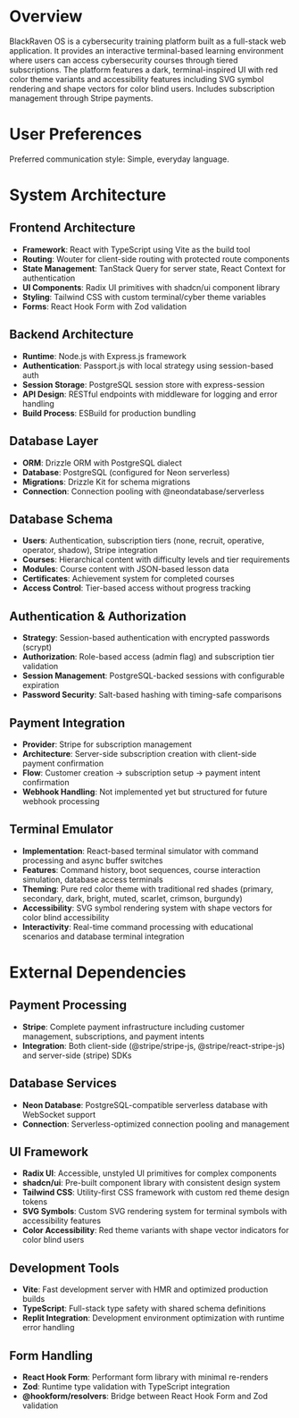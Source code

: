 # Overview

BlackRaven OS is a cybersecurity training platform built as a full-stack web application. It provides an interactive terminal-based learning environment where users can access cybersecurity courses through tiered subscriptions. The platform features a dark, terminal-inspired UI with red color theme variants and accessibility features including SVG symbol rendering and shape vectors for color blind users. Includes subscription management through Stripe payments.

# User Preferences

Preferred communication style: Simple, everyday language.

# System Architecture

## Frontend Architecture
- **Framework**: React with TypeScript using Vite as the build tool
- **Routing**: Wouter for client-side routing with protected route components
- **State Management**: TanStack Query for server state, React Context for authentication
- **UI Components**: Radix UI primitives with shadcn/ui component library
- **Styling**: Tailwind CSS with custom terminal/cyber theme variables
- **Forms**: React Hook Form with Zod validation

## Backend Architecture
- **Runtime**: Node.js with Express.js framework
- **Authentication**: Passport.js with local strategy using session-based auth
- **Session Storage**: PostgreSQL session store with express-session
- **API Design**: RESTful endpoints with middleware for logging and error handling
- **Build Process**: ESBuild for production bundling

## Database Layer
- **ORM**: Drizzle ORM with PostgreSQL dialect
- **Database**: PostgreSQL (configured for Neon serverless)
- **Migrations**: Drizzle Kit for schema migrations
- **Connection**: Connection pooling with @neondatabase/serverless

## Database Schema
- **Users**: Authentication, subscription tiers (none, recruit, operative, operator, shadow), Stripe integration
- **Courses**: Hierarchical content with difficulty levels and tier requirements
- **Modules**: Course content with JSON-based lesson data
- **Certificates**: Achievement system for completed courses
- **Access Control**: Tier-based access without progress tracking

## Authentication & Authorization
- **Strategy**: Session-based authentication with encrypted passwords (scrypt)
- **Authorization**: Role-based access (admin flag) and subscription tier validation
- **Session Management**: PostgreSQL-backed sessions with configurable expiration
- **Password Security**: Salt-based hashing with timing-safe comparisons

## Payment Integration
- **Provider**: Stripe for subscription management
- **Architecture**: Server-side subscription creation with client-side payment confirmation
- **Flow**: Customer creation → subscription setup → payment intent confirmation
- **Webhook Handling**: Not implemented yet but structured for future webhook processing

## Terminal Emulator
- **Implementation**: React-based terminal simulator with command processing and async buffer switches
- **Features**: Command history, boot sequences, course interaction simulation, database access terminals
- **Theming**: Pure red color theme with traditional red shades (primary, secondary, dark, bright, muted, scarlet, crimson, burgundy)
- **Accessibility**: SVG symbol rendering system with shape vectors for color blind accessibility
- **Interactivity**: Real-time command processing with educational scenarios and database terminal integration

# External Dependencies

## Payment Processing
- **Stripe**: Complete payment infrastructure including customer management, subscriptions, and payment intents
- **Integration**: Both client-side (@stripe/stripe-js, @stripe/react-stripe-js) and server-side (stripe) SDKs

## Database Services  
- **Neon Database**: PostgreSQL-compatible serverless database with WebSocket support
- **Connection**: Serverless-optimized connection pooling and management

## UI Framework
- **Radix UI**: Accessible, unstyled UI primitives for complex components
- **shadcn/ui**: Pre-built component library with consistent design system
- **Tailwind CSS**: Utility-first CSS framework with custom red theme design tokens
- **SVG Symbols**: Custom SVG rendering system for terminal symbols with accessibility features
- **Color Accessibility**: Red theme variants with shape vector indicators for color blind users

## Development Tools
- **Vite**: Fast development server with HMR and optimized production builds  
- **TypeScript**: Full-stack type safety with shared schema definitions
- **Replit Integration**: Development environment optimization with runtime error handling

## Form Handling
- **React Hook Form**: Performant form library with minimal re-renders
- **Zod**: Runtime type validation with TypeScript integration
- **@hookform/resolvers**: Bridge between React Hook Form and Zod validation